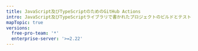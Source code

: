 ```yaml
---
title: JavaScript及びTypeScriptのためのGitHub Actions
intro: JavaScript及びTypeScriptライブラリで書かれたプロジェクトのビルドとテストを行うワークフローを作成してください。
mapTopic: true
versions:
  free-pro-team: '*'
  enterprise-server: '>=2.22'
---
```


